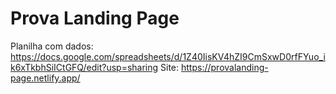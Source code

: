# Prova Landing Page 
Planilha com dados: https://docs.google.com/spreadsheets/d/1Z40IisKV4hZI9CmSxwD0rfFYuo_ik6xTkbhSiICtGFQ/edit?usp=sharing
Site: https://provalanding-page.netlify.app/
